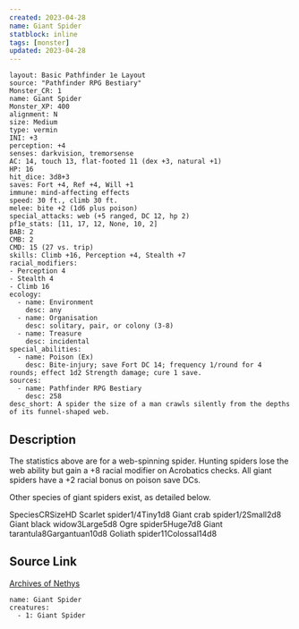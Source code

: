 ```yaml
---
created: 2023-04-28
name: Giant Spider
statblock: inline
tags: [monster]
updated: 2023-04-28
---
```

```statblock
layout: Basic Pathfinder 1e Layout
source: "Pathfinder RPG Bestiary"
Monster_CR: 1
name: Giant Spider
Monster_XP: 400
alignment: N
size: Medium
type: vermin
INI: +3
perception: +4
senses: darkvision, tremorsense
AC: 14, touch 13, flat-footed 11 (dex +3, natural +1)
HP: 16
hit_dice: 3d8+3
saves: Fort +4, Ref +4, Will +1
immune: mind-affecting effects
speed: 30 ft., climb 30 ft.
melee: bite +2 (1d6 plus poison)
special_attacks: web (+5 ranged, DC 12, hp 2)
pf1e_stats: [11, 17, 12, None, 10, 2]
BAB: 2
CMB: 2
CMD: 15 (27 vs. trip)
skills: Climb +16, Perception +4, Stealth +7
racial_modifiers:
- Perception 4
- Stealth 4
- Climb 16
ecology:
  - name: Environment
    desc: any
  - name: Organisation
    desc: solitary, pair, or colony (3-8)
  - name: Treasure
    desc: incidental
special_abilities:
  - name: Poison (Ex)
    desc: Bite-injury; save Fort DC 14; frequency 1/round for 4 rounds; effect 1d2 Strength damage; cure 1 save.
sources:
  - name: Pathfinder RPG Bestiary
    desc: 258
desc_short: A spider the size of a man crawls silently from the depths of its funnel-shaped web.
```
## Description
The statistics above are for a web-spinning spider. Hunting spiders lose the web ability but gain a +8 racial modifier on Acrobatics checks. All giant spiders have a +2 racial bonus on poison save DCs.

Other species of giant spiders exist, as detailed below.

SpeciesCRSizeHD Scarlet spider1/4Tiny1d8 Giant crab spider1/2Small2d8 Giant black widow3Large5d8 Ogre spider5Huge7d8 Giant tarantula8Gargantuan10d8 Goliath spider11Colossal14d8
## Source Link
[Archives of Nethys](https://aonprd.com/MonsterDisplay.aspx?ItemName=Giant%20Spider)
```encounter-table
name: Giant Spider
creatures:
  - 1: Giant Spider
```
